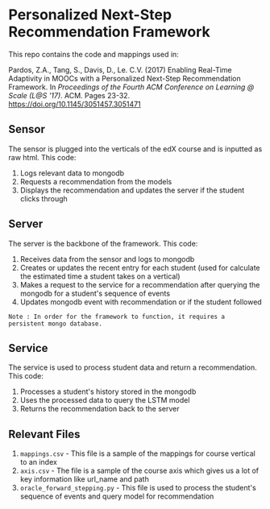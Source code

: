 # Personalized Next-Step Recommendation Framework
This repo contains the code and mappings used in:

Pardos, Z.A., Tang, S., Davis, D., Le. C.V. (2017) Enabling Real-Time Adaptivity in MOOCs with a Personalized Next-Step Recommendation Framework. In *Proceedings of the Fourth ACM Conference on Learning @ Scale (L@S '17)*. ACM. Pages 23-32. https://doi.org/10.1145/3051457.3051471

## Sensor
The sensor is plugged into the verticals of the edX course and is inputted as raw html. This code:

1. Logs relevant data to mongodb
2. Requests a recommendation from the models
3. Displays the recommendation and updates the server if the student clicks through

## Server
The server is the backbone of the framework. This code:

1. Receives data from the sensor and logs to mongodb
2. Creates or updates the recent entry for each student (used for calculate the estimated time a student takes on a vertical)
3. Makes a request to the service for a recommendation after querying the mongodb for a student's sequence of events
4. Updates mongodb event with recommendation or if the student followed

```Note : In order for the framework to function, it requires a persistent mongo database.```

## Service
The service is used to process student data and return a recommendation. This code:

1. Processes a student's history stored in the mongodb
2. Uses the processed data to query the LSTM model
3. Returns the recommendation back to the server

## Relevant Files
1. `mappings.csv` - This file is a sample of the mappings for course vertical to an index
2. `axis.csv` - The file is a sample of the course axis which gives us a lot of key information like url_name and path
3. `oracle_forward_stepping.py` - This file is used to process the student's sequence of events and query model for recommendation
